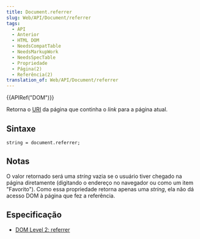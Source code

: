 ```yaml
---
title: Document.referrer
slug: Web/API/Document/referrer
tags:
  - API
  - Anterior
  - HTML DOM
  - NeedsCompatTable
  - NeedsMarkupWork
  - NeedsSpecTable
  - Propriedade
  - Página(2)
  - Referência(2)
translation_of: Web/API/Document/referrer
---
```

{{APIRef("DOM")}}

Retorna o [URI](http://www.w3.org/Addressing/#background) da página que continha o _link_ para a página atual.

## Sintaxe

    string = document.referrer;

## Notas

O valor retornado será uma _string_ vazia se o usuário tiver chegado na página diretamente (digitando o endereço no navegador ou como um item "Favorito"). Como essa propriedade retorna apenas uma _string_, ela não dá acesso DOM à página que fez a referência.

## Especificação

- [DOM Level 2: referrer](http://www.w3.org/TR/DOM-Level-2-HTML/html.html#ID-95229140)
